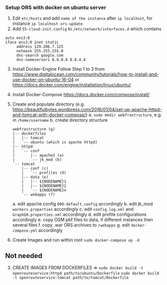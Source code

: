 ### Setup ORS with docker on ubuntu server
1. Edit `etc/hosts` and add `name of the instance` after `ip localhost`, for instance `ip localhost ors-update`
2. Add `55-cloud-init.config` to `/etc/network/interfaces.d` which contains
```
auto ens3:0
iface ens3:0 inet static
     address 129.206.7.125
     netmask 255.255.255.0
     dns-search google.com
     dns-nameservers 8.8.8.8 8.8.4.4
```
3. Install Docker-Engine 
Follow Step 1 to 3 from https://www.digitalocean.com/community/tutorials/how-to-install-and-use-docker-on-ubuntu-16-04 or https://docs.docker.com/engine/installation/linux/ubuntu/
4. Install Docker-Compose
https://docs.docker.com/compose/install/
5. Create and populate directory (e.g. https://beautifulbytes.wordpress.com/2016/01/04/set-up-apache-httpd-and-tomcat-with-docker-compose/)
    a. `sudo mkdir webfrastructure`, e.g. in `/home/username`
    b. create directory structure

    ``` 
    webfrastructure (g)
    |-- dockerfiles
    |   |-- tomcat
    |   `-- ubuntu (which is apache httpd)
    |-- httpd
    |   `-- conf
    |       |-- apache2 (a)
    |       `-- jk_mod (b)
    `-- tomcat
        |-- conf (c)
        |   `-- profiles (d)
        |-- data (e)
        |   |-- ${NODENAME}1
        |   |-- ${NODENAME}2
        |   `-- ${NODENAME}n
        `-- webapps (f)
    ```

    a. edit apache config `000-default.config` accordingly
    b. edit jk_mod `workers.properties` accordingly
    c. edit `config.log.xml` and `GraphGH.properties.xml` accordingly
    d. edit profile configurations accordingly
    e. copy OSM pbf files to data, if different instances then several files
    f. copy .war ORS archives to `/webapps`
    g. edit `docker-compose.yml` accordingly


6. Create Images and run
within root `sudo docker-compose up -d`





Not needed
---
3. CREATE IMAGES FROM DOCKERFILES =>
`sudo docker build -t openrouteservice:httpd path/to/ubuntu/Dockerfile`
`sudo docker build -t openrouteservice:tomcat path/to/tomcat/Dockerfile`